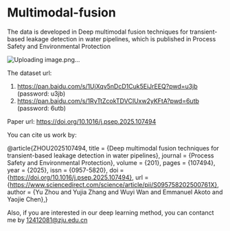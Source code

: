 # Multimodal-fusion
The data is developed in  Deep multimodal fusion techniques for transient-based leakage detection in water pipelines, which is published in Process Safety and Environmental Protection 

![Uploading image.png…]()

The dataset url:

1. https://pan.baidu.com/s/1UjXqv5nDcD1Cuk5EiJrEEQ?pwd=u3jb   (password:  u3jb)
2.  https://pan.baidu.com/s/1RyTtZcokTDVCIUxw2yKFtA?pwd=6utb  (password:  6utb)

Paper url: https://doi.org/10.1016/j.psep.2025.107494 

You can cite us work by: 

@article{ZHOU2025107494,
title = {Deep multimodal fusion techniques for transient-based leakage detection in water pipelines},
journal = {Process Safety and Environmental Protection},
volume = {201},
pages = {107494},
year = {2025},
issn = {0957-5820},
doi = {https://doi.org/10.1016/j.psep.2025.107494},
url = {https://www.sciencedirect.com/science/article/pii/S095758202500761X},
author = {Yu Zhou and Yujia Zhang and Wuyi Wan and Emmanuel Akoto and Yaojie Chen},}

Also, if you are interested in our deep learning method, you can contanct me by 12412081@zju.edu.cn

